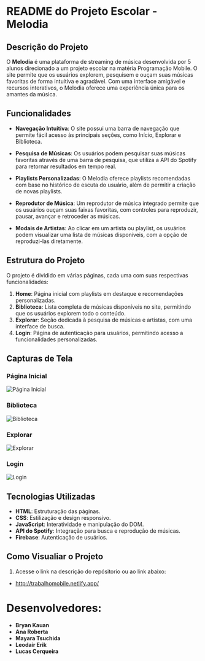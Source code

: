 # README do Projeto Escolar - Melodia

## Descrição do Projeto

O **Melodia** é uma plataforma de streaming de música desenvolvida por 5 alunos direcionado a um projeto escolar na matéria Programação Mobile. O site permite que os usuários explorem, pesquisem e ouçam suas músicas favoritas de forma intuitiva e agradável. Com uma interface amigável e recursos interativos, o Melodia oferece uma experiência única para os amantes da música.

## Funcionalidades

- **Navegação Intuitiva**: O site possui uma barra de navegação que permite fácil acesso às principais seções, como Início, Explorar e Biblioteca.
  
- **Pesquisa de Músicas**: Os usuários podem pesquisar suas músicas favoritas através de uma barra de pesquisa, que utiliza a API do Spotify para retornar resultados em tempo real.

- **Playlists Personalizadas**: O Melodia oferece playlists recomendadas com base no histórico de escuta do usuário, além de permitir a criação de novas playlists.

- **Reprodutor de Música**: Um reprodutor de música integrado permite que os usuários ouçam suas faixas favoritas, com controles para reproduzir, pausar, avançar e retroceder as músicas.

- **Modais de Artistas**: Ao clicar em um artista ou playlist, os usuários podem visualizar uma lista de músicas disponíveis, com a opção de reproduzi-las diretamente.

## Estrutura do Projeto

O projeto é dividido em várias páginas, cada uma com suas respectivas funcionalidades:

1. **Home**: Página inicial com playlists em destaque e recomendações personalizadas.
2. **Biblioteca**: Lista completa de músicas disponíveis no site, permitindo que os usuários explorem todo o conteúdo.
3. **Explorar**: Seção dedicada à pesquisa de músicas e artistas, com uma interface de busca.
4. **Login**: Página de autenticação para usuários, permitindo acesso a funcionalidades personalizadas.

## Capturas de Tela

### Página Inicial
![Página Inicial](assets/home.png)

### Biblioteca
![Biblioteca](assets/biblioteca.png)

### Explorar
![Explorar](assets/explorar.png)

### Login
![Login](assets/login.png)

## Tecnologias Utilizadas

- **HTML**: Estruturação das páginas.
- **CSS**: Estilização e design responsivo.
- **JavaScript**: Interatividade e manipulação do DOM.
- **API do Spotify**: Integração para busca e reprodução de músicas.
- **Firebase**: Autenticação de usuários.

## Como Visualiar o Projeto 

1. Acesse o link na descrição do repósitorio ou ao link abaixo:
- http://trabalhomobile.netlify.app/

# Desenvolvedores:
- **Bryan Kauan**
- **Ana Roberta**
- **Mayara Tsuchida**
- **Leodair Erik**
- **Lucas Cerqueira**


